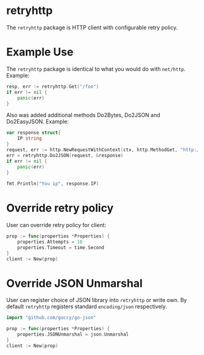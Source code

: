 retryhttp
===========

The `retryhttp` package is HTTP client with configurable retry policy.

Example Use
===========
The `retryhttp` package is identical to what you would do with
`net/http`. Example:
```go
resp, err := retryhttp.Get("/foo")
if err != nil {
    panic(err)
}
```

Also was added additional methods Do2Bytes, Do2JSON and Do2EasyJSON. Example:
```go
var response struct{
	IP string
}
request, err := http.NewRequestWithContext(ctx, http.MethodGet, "http://ip.jsontest.com", nil)
err = retryhttp.Do2JSON(request, &response)
if err != nil {
    panic(err)
}
	
fmt.Println("You ip", response.IP)
```

Override retry policy
===========
User can override retry policy for client:
```go
prop := func(properties *Properties) {
    properties.Attempts = 10
    properties.Timeout = time.Second
}
client := New(prop)
```

Override JSON Unmarshal
===========
User can register choice of JSON library into `retryhttp` or write own. By default `retryhttp` registers standard `encoding/json` respectively.
```go
import "github.com/goccy/go-json"

prop := func(properties *Properties) {
    properties.JSONUnmarshal = json.Unmarshal
}
client := New(prop)
```